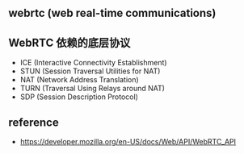 ## webrtc (web real-time communications)

## WebRTC 依赖的底层协议

-   ICE (Interactive Connectivity Establishment)
-   STUN (Session Traversal Utilities for NAT)
-   NAT (Network Address Translation)
-   TURN (Traversal Using Relays around NAT)
-   SDP (Session Description Protocol)

## reference

-   https://developer.mozilla.org/en-US/docs/Web/API/WebRTC_API
